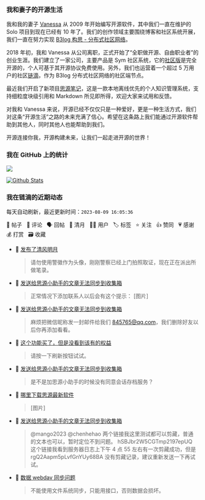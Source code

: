 ### 我和妻子的开源生活

我和我的妻子 [Vanessa](https://github.com/Vanessa219) 从 2009 年开始编写开源软件，其中我们一直在维护的 Solo 项目到现在已经有 10 年了。我们的创作领域主要围绕博客和社区系统开展，我们一直在努力实现 [B3log 构思 - 分布式社区网络](https://ld246.com/article/1546941897596)。

2018 年初，我和 Vanessa 从公司离职，正式开始了“全职做开源、自由职业者”的创业生涯。我们建立了一家公司，主要产品是 Sym 社区系统，它的[社区版](https://github.com/88250/symphony)是完全开源的，个人可基于其开源协议免费使用。另外，我们也运营着一个超过 5 万用户的社区[链滴](https://ld246.com)，作为 B3log 分布式社区网络的社区端节点。

最近我们开启了新项目[思源笔记](https://github.com/siyuan-note/siyuan)，这是一款本地离线优先的个人知识管理系统，支持细粒度块级引用和 Markdown 所见即所得，欢迎大家来试用和反馈。

对我和 Vanessa 来说，开源已经不仅仅只是一种爱好，更是一种生活方式，我们对这条“开源生活”之路的未来充满了信心。希望在这条路上我们能通过开源软件帮助到其他人，同时其他人也能帮助到我们。

开源连接你我，开源构建未来，让我们一起走进开源的世界！

### 我在 GitHub 上的统计

<a title="Hits" target="_blank" href="https://github.com/88250/88250"><img src="https://hits.b3log.org/88250/88250.svg"></a>

[![Github Stats](https://github-readme-stats.vercel.app/api?username=88250&theme=tokyonight&show_icons=true)](https://github.com/88250)

<!--events start -->

### 我在链滴的近期动态

每天自动刷新，最近更新时间：`2023-08-09 16:05:36`

📝 帖子 &nbsp; 💬 评论 &nbsp; 🗣 回帖 &nbsp; 🌙 清月 &nbsp; 👨‍💻 用户 &nbsp; 🏷️ 标签 &nbsp; ⭐️ 关注 &nbsp; 👍 赞同 &nbsp; 💗 感谢 &nbsp; 💰 打赏 &nbsp; 🗃 收藏

* 🌙 [发布了清风明月](https://ld246.com/member/88250/breezemoons/1691566880175)

  > 请勿使用警徽作为头像，刚刚警察已经上门拍照取证，现在正在派出所做笔录。
* 💬 [发送给思源小助手的文章无法同步到收集箱](https://ld246.com/article/1691471969551/comment/1691548886538#comments)

  > 正常情况下添加联系人以后会有这个提示： [图片]
* 💬 [发送给思源小助手的文章无法同步到收集箱](https://ld246.com/article/1691471969551/comment/1691548040009#comments)

  > 麻烦把微信昵称发一封邮件给我们 845765@qq.com，我们删除好友以后你再添加看看。
* 💬 [这个功能买了，但是没看到该有的权益](https://ld246.com/article/1691315676536/comment/1691547179163#comments)

  > 请按一下刷新按钮试试。
* 💬 [发送给思源小助手的文章无法同步到收集箱](https://ld246.com/article/1691471969551/comment/1691505241684#comments)

  > 是不是加思源小助手的时候没有同意会话存档服务？
* 💬 [哪里下载思源最新软件](https://ld246.com/article/1691476218586/comment/1691501452785#comments)

  > [图片]
* 💬 [发送给思源小助手的文章无法同步到收集箱](https://ld246.com/article/1691471969551/comment/1691499888503#comments)

  > @mango2023 @chenhehao 两个链接我这里测试都可以剪藏，普通的文本也可以，暂时定位不到问题。 hSBJbr2W5CGTmp2197epUQ 这个链接我看到服务器日志上下午 4 点 55 左右有一次剪藏成功，但是 rgQ2Aapm5pLvfGnYUy68BA 没有剪藏记录，建议重新发送一下再试试。
* 💬 [数据 webdav 同步问题](https://ld246.com/article/1691481483579/comment/1691481642936#comments)

  > 不能使用文件系统同步，只能用接口，否则数据会损坏。


<!--events end -->

